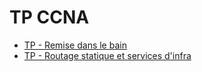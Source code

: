 # TP CCNA


* [TP - Remise dans le bain](https://github.com/BouBooo/CCNA1/tree/master/tp_1)
* [TP - Routage statique et services d'infra](https://github.com/BouBooo/CCNA1/tree/master/tp_2)


